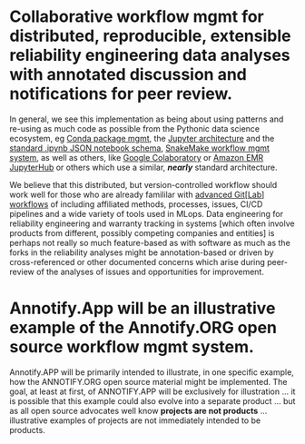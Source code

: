 # Collaborative workflow mgmt for distributed, reproducible, extensible reliability engineering data analyses with annotated discussion and notifications for peer review.

In general, we see this implementation as being about using patterns and re-using as much code as possible from the Pythonic data science ecosystem, eg [Conda package mgmt](https://docs.conda.io/en/latest/), the [Jupyter architecture](https://docs.jupyter.org/en/latest/projects/architecture/content-architecture.html) and the [standard .ipynb JSON notebook schema](https://github.com/jupyter/nbformat), [SnakeMake workflow mgmt system](https://snakemake.readthedocs.io/en/stable/), as well as others, like [Google Colaboratory](https://colab.research.google.com/) or [Amazon EMR JupyterHub](https://docs.aws.amazon.com/emr/latest/ReleaseGuide/emr-jupyterhub.html) or others which use a similar, ***nearly*** standard architecture.

We believe that this distributed, but version-controlled workflow should work well for those who are already famililar with [advanced Git[Lab] workflows](https://docs.gitlab.com/ee/topics/gitlab_flow.html) of including affiliated methods, processes, issues, CI/CD pipelines and a wide variety of tools used in MLops. Data engineering for reliability engineering and warranty tracking in systems [which often involve products from different, possibly competing companies and entities] is perhaps not really so much feature-based as with software as much as the forks in the reliability analyses might be annotation-based or driven by cross-referenced or other documented concerns which arise during peer-review of the analyses of issues and opportunities for improvement.  

# Annotify.App will be an illustrative example of the Annotify.ORG open source workflow mgmt system.

Annotify.APP will be primarily intended to illustrate, in one specific example, how the ANNOTIFY.ORG open source material might be implemented. The goal, at least at first, of ANNOTIFY.APP will be exclusively for illustration ... it is possible that this example could also evolve into a separate product ... but as all open source advocates well know **projects are not products** ... illustrative examples of projects are not immediately intended to be products.
